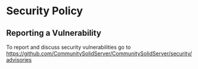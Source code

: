 # Security Policy

## Reporting a Vulnerability

To report and discuss security vulnerabilities go to <https://github.com/CommunitySolidServer/CommunitySolidServer/security/advisories>
